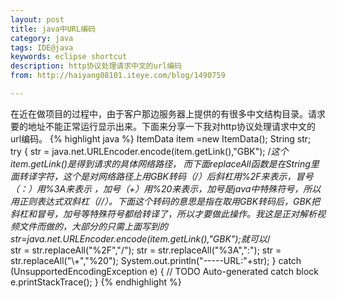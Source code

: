```yaml
---
layout: post
title: java中URL编码
category: java
tags: IDE@java
keywords: eclipse shortcut
description: http协议处理请求中文的url编码
from: http://haiyang08101.iteye.com/blog/1490759

---
```

在近在做项目的过程中，由于客户那边服务器上提供的有很多中文结构目录。请求要的地址不能正常运行显示出来。下面来分享一下我对http协议处理请求中文的url编码。 
{% highlight java %}
ItemData item =new ItemData();
String str;		
try {
    str = java.net.URLEncoder.encode(item.getLink(),"GBK");
    /*这个item.getLink()是得到请求的具体网络路径， 而下面replaceAll函数是在String里面转译字符，这个是对网络路径上用GBK转码（/）后斜杠用%2F来表示，冒号（：）用%3A来表示 ，加号（+）用%20来表示，加号是java中特殊符号，所以用正则表达式双斜杠（//）。下面这个转码的意思是指在取用GBK转码后，GBK把斜杠和冒号，加号等特殊符号都给转译了，所以才要做此操作。我这是正对解析视频文件而做的，大部分的只需上面写到的str=java.net.URLEncoder.encode(item.getLink(),"GBK");就可以*/\
    str = str.replaceAll("%2F","/");
    str = str.replaceAll("%3A",":");
    str = str.replaceAll("\\+","%20");
    System.out.println("-----URL:"+str);
} catch (UnsupportedEncodingException e) {
    // TODO Auto-generated catch block
		e.printStackTrace();
}
{% endhighlight %}